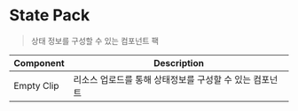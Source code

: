 # State Pack
> 상태 정보를 구성할 수 있는 컴포넌트 팩

|Component|Description|
|---|---|
|Empty Clip|리소스 업로드를 통해 상태정보를 구성할 수 있는 컴포넌트|